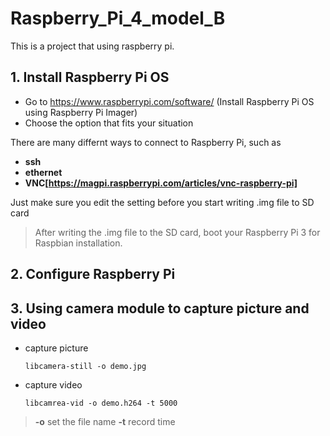 # Raspberry_Pi_4_model_B

This is a project that using raspberry pi.

## 1. Install Raspberry Pi OS
  - Go to https://www.raspberrypi.com/software/  (Install Raspberry Pi OS using Raspberry Pi Imager)
  - Choose the option that fits your situation
    
There are many differnt ways to connect to Raspberry Pi, such as 
- **ssh**
- **ethernet**
- **VNC[https://magpi.raspberrypi.com/articles/vnc-raspberry-pi]**

Just make sure you edit the setting before you start writing .img file to SD card

> After writing the .img file to the SD card, boot your Raspberry Pi 3 for Raspbian installation.
## 2. Configure Raspberry Pi
  
   
## 3. Using camera module to capture picture and video
- capture picture
  ```
  libcamera-still -o demo.jpg
  ```
- capture video
  ```
  libcamrea-vid -o demo.h264 -t 5000
  ```
> **-o** set the file name **-t** record time


